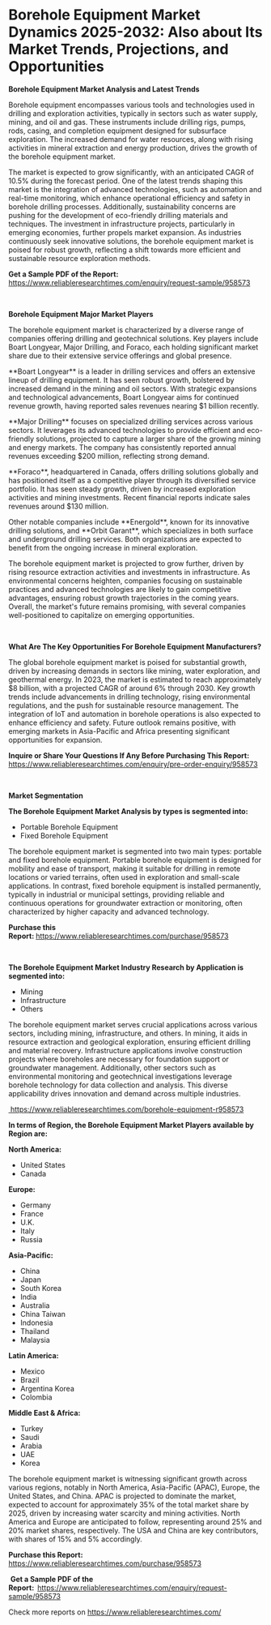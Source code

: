 <p><h1>Borehole Equipment Market Dynamics 2025-2032: Also about Its Market Trends, Projections, and Opportunities</h1></p><p><strong>Borehole Equipment Market Analysis and Latest Trends</strong></p>
<p><p>Borehole equipment encompasses various tools and technologies used in drilling and exploration activities, typically in sectors such as water supply, mining, and oil and gas. These instruments include drilling rigs, pumps, rods, casing, and completion equipment designed for subsurface exploration. The increased demand for water resources, along with rising activities in mineral extraction and energy production, drives the growth of the borehole equipment market.</p><p>The market is expected to grow significantly, with an anticipated CAGR of 10.5% during the forecast period. One of the latest trends shaping this market is the integration of advanced technologies, such as automation and real-time monitoring, which enhance operational efficiency and safety in borehole drilling processes. Additionally, sustainability concerns are pushing for the development of eco-friendly drilling materials and techniques. The investment in infrastructure projects, particularly in emerging economies, further propels market expansion. As industries continuously seek innovative solutions, the borehole equipment market is poised for robust growth, reflecting a shift towards more efficient and sustainable resource exploration methods.</p></p>
<p><strong>Get a Sample PDF of the Report:&nbsp;</strong> <a href="https://www.reliableresearchtimes.com/enquiry/request-sample/958573?utm_campaign=2006&utm_medium=2&utm_source=Github&utm_content=ia&utm_term=17022025&utm_id=borehole-equipment">https://www.reliableresearchtimes.com/enquiry/request-sample/958573</a></p>
<p>&nbsp;</p>
<p><strong>Borehole Equipment Major Market Players</strong></p>
<p><p>The borehole equipment market is characterized by a diverse range of companies offering drilling and geotechnical solutions. Key players include Boart Longyear, Major Drilling, and Foraco, each holding significant market share due to their extensive service offerings and global presence.</p><p>**Boart Longyear** is a leader in drilling services and offers an extensive lineup of drilling equipment. It has seen robust growth, bolstered by increased demand in the mining and oil sectors. With strategic expansions and technological advancements, Boart Longyear aims for continued revenue growth, having reported sales revenues nearing $1 billion recently.</p><p>**Major Drilling** focuses on specialized drilling services across various sectors. It leverages its advanced technologies to provide efficient and eco-friendly solutions, projected to capture a larger share of the growing mining and energy markets. The company has consistently reported annual revenues exceeding $200 million, reflecting strong demand.</p><p>**Foraco**, headquartered in Canada, offers drilling solutions globally and has positioned itself as a competitive player through its diversified service portfolio. It has seen steady growth, driven by increased exploration activities and mining investments. Recent financial reports indicate sales revenues around $130 million.</p><p>Other notable companies include **Energold**, known for its innovative drilling solutions, and **Orbit Garant**, which specializes in both surface and underground drilling services. Both organizations are expected to benefit from the ongoing increase in mineral exploration.</p><p>The borehole equipment market is projected to grow further, driven by rising resource extraction activities and investments in infrastructure. As environmental concerns heighten, companies focusing on sustainable practices and advanced technologies are likely to gain competitive advantages, ensuring robust growth trajectories in the coming years. Overall, the market's future remains promising, with several companies well-positioned to capitalize on emerging opportunities.</p></p>
<p>&nbsp;</p>
<p><strong>What Are The Key Opportunities For Borehole Equipment Manufacturers?</strong></p>
<p><p>The global borehole equipment market is poised for substantial growth, driven by increasing demands in sectors like mining, water exploration, and geothermal energy. In 2023, the market is estimated to reach approximately $8 billion, with a projected CAGR of around 6% through 2030. Key growth trends include advancements in drilling technology, rising environmental regulations, and the push for sustainable resource management. The integration of IoT and automation in borehole operations is also expected to enhance efficiency and safety. Future outlook remains positive, with emerging markets in Asia-Pacific and Africa presenting significant opportunities for expansion.</p></p>
<p><strong>Inquire or Share Your Questions If Any Before Purchasing This Report:</strong> <a href="https://www.reliableresearchtimes.com/enquiry/pre-order-enquiry/958573?utm_campaign=2006&utm_medium=2&utm_source=Github&utm_content=ia&utm_term=17022025&utm_id=borehole-equipment">https://www.reliableresearchtimes.com/enquiry/pre-order-enquiry/958573</a></p>
<p>&nbsp;</p>
<p><strong>Market Segmentation</strong></p>
<p><strong>The Borehole Equipment Market Analysis by types is segmented into:</strong></p>
<p><ul><li>Portable Borehole Equipment</li><li>Fixed Borehole Equipment</li></ul></p>
<p><p>The borehole equipment market is segmented into two main types: portable and fixed borehole equipment. Portable borehole equipment is designed for mobility and ease of transport, making it suitable for drilling in remote locations or varied terrains, often used in exploration and small-scale applications. In contrast, fixed borehole equipment is installed permanently, typically in industrial or municipal settings, providing reliable and continuous operations for groundwater extraction or monitoring, often characterized by higher capacity and advanced technology.</p></p>
<p><strong>Purchase this Report:&nbsp;</strong><a href="https://www.reliableresearchtimes.com/purchase/958573?utm_campaign=2006&utm_medium=2&utm_source=Github&utm_content=ia&utm_term=17022025&utm_id=borehole-equipment">https://www.reliableresearchtimes.com/purchase/958573</a></p>
<p>&nbsp;</p>
<p><strong>The Borehole Equipment Market Industry Research by Application is segmented into:</strong></p>
<p><ul><li>Mining</li><li>Infrastructure</li><li>Others</li></ul></p>
<p><p>The borehole equipment market serves crucial applications across various sectors, including mining, infrastructure, and others. In mining, it aids in resource extraction and geological exploration, ensuring efficient drilling and material recovery. Infrastructure applications involve construction projects where boreholes are necessary for foundation support or groundwater management. Additionally, other sectors such as environmental monitoring and geotechnical investigations leverage borehole technology for data collection and analysis. This diverse applicability drives innovation and demand across multiple industries.</p></p>
<p><a href="https://www.reliableresearchtimes.com/borehole-equipment-r958573?utm_campaign=2006&utm_medium=2&utm_source=Github&utm_content=ia&utm_term=17022025&utm_id=borehole-equipment">&nbsp;https://www.reliableresearchtimes.com/borehole-equipment-r958573</a></p>
<p><strong>In terms of Region, the Borehole Equipment Market Players available by Region are:</strong></p>
<p>
    <p> <strong> North America: </strong>
        <ul>
            <li>United States</li>
            <li>Canada</li>
        </ul>
        </p> 
    <p> <strong> Europe: </strong>
        <ul>
            <li>Germany</li>
            <li>France</li>
            <li>U.K.</li>
            <li>Italy</li>
            <li>Russia</li>
        </ul>
        </p> 
    <p> <strong> Asia-Pacific: </strong>
        <ul>
            <li>China</li>
            <li>Japan</li>
            <li>South Korea</li>
            <li>India</li>
            <li>Australia</li>
            <li>China Taiwan</li>
            <li>Indonesia</li>
            <li>Thailand</li>
            <li>Malaysia</li>
        </ul>
        </p> 
    <p> <strong> Latin America: </strong>
        <ul>
            <li>Mexico</li>
            <li>Brazil</li>
            <li>Argentina Korea</li>
            <li>Colombia</li>
        </ul>
        </p> 
    <p> <strong> Middle East & Africa: </strong>
        <ul>
            <li>Turkey</li>
            <li>Saudi</li>
            <li>Arabia</li>
            <li>UAE</li>
            <li>Korea</li>
        </ul>
    </p>
    </p>
<p><p>The borehole equipment market is witnessing significant growth across various regions, notably in North America, Asia-Pacific (APAC), Europe, the United States, and China. APAC is projected to dominate the market, expected to account for approximately 35% of the total market share by 2025, driven by increasing water scarcity and mining activities. North America and Europe are anticipated to follow, representing around 25% and 20% market shares, respectively. The USA and China are key contributors, with shares of 15% and 5% accordingly.</p></p>
<p><strong>Purchase this Report: </strong><a href="https://www.reliableresearchtimes.com/purchase/958573?utm_campaign=2006&utm_medium=2&utm_source=Github&utm_content=ia&utm_term=17022025&utm_id=borehole-equipment">https://www.reliableresearchtimes.com/purchase/958573</a></p>
<p>&nbsp;<strong>Get a Sample PDF of the Report:&nbsp;&nbsp;</strong><a href="https://www.reliableresearchtimes.com/enquiry/request-sample/958573?utm_campaign=2006&utm_medium=2&utm_source=Github&utm_content=ia&utm_term=17022025&utm_id=borehole-equipment">https://www.reliableresearchtimes.com/enquiry/request-sample/958573</a></p>
<p><strong></strong></p>
<p>Check more reports on <a href="https://www.reliableresearchtimes.com/?utm_campaign=2006&utm_medium=2&utm_source=Github&utm_content=ia&utm_term=17022025&utm_id=borehole-equipment">https://www.reliableresearchtimes.com/</a></p>